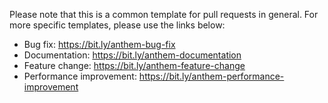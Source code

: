 Please note that this is a common template for pull requests in general. For more specific templates, please use the links below:
- Bug fix: https://bit.ly/anthem-bug-fix
- Documentation: https://bit.ly/anthem-documentation
- Feature change: https://bit.ly/anthem-feature-change
- Performance improvement: https://bit.ly/anthem-performance-improvement
